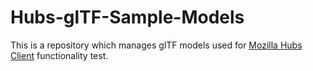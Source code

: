 # Hubs-glTF-Sample-Models

This is a repository which manages glTF models used for [Mozilla Hubs Client](https://github.com/mozilla/hubs) functionality test.

